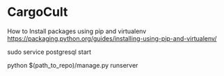 # CargoCult

How to Install packages using pip and virtualenv https://packaging.python.org/guides/installing-using-pip-and-virtualenv/

sudo service postgresql start

python $(path_to_repo)/manage.py runserver
